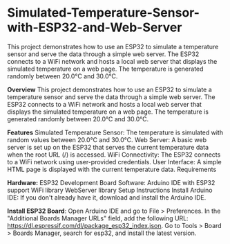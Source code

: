 # Simulated-Temperature-Sensor-with-ESP32-and-Web-Server
This project demonstrates how to use an ESP32 to simulate a temperature sensor and serve the data through a simple web server. The ESP32 connects to a WiFi network and hosts a local web server that displays the simulated temperature on a web page. The temperature is generated randomly between 20.0°C and 30.0°C.


**Overview**
This project demonstrates how to use an ESP32 to simulate a temperature sensor and serve the data through a simple web server. The ESP32 connects to a WiFi network and hosts a local web server that displays the simulated temperature on a web page. The temperature is generated randomly between 20.0°C and 30.0°C.

**Features**
Simulated Temperature Sensor: The temperature is simulated with random values between 20.0°C and 30.0°C.
Web Server: A basic web server is set up on the ESP32 that serves the current temperature data when the root URL (/) is accessed.
WiFi Connectivity: The ESP32 connects to a WiFi network using user-provided credentials.
User Interface: A simple HTML page is displayed with the current temperature data.
Requirements

**Hardware:**
ESP32 Development Board
Software:
Arduino IDE with ESP32 support
WiFi library
WebServer library
Setup Instructions
Install Arduino IDE: If you don't already have it, download and install the Arduino IDE.

**Install ESP32 Board**:
Open Arduino IDE and go to File > Preferences.
In the "Additional Boards Manager URLs" field, add the following URL: https://dl.espressif.com/dl/package_esp32_index.json.
Go to Tools > Board > Boards Manager, search for esp32, and install the latest version.
